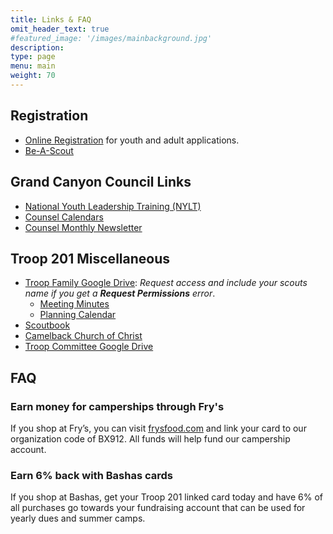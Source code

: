 ```yaml
---
title: Links & FAQ
omit_header_text: true
#featured_image: '/images/mainbackground.jpg'
description:
type: page
menu: main
weight: 70
---
```


## Registration

- [Online Registration](https://my.scouting.org/VES/OnlineReg/1.0.0/?tu=UF-MB-010taa0201) for youth and adult applications.
- [Be-A-Scout](https://beascout.scouting.org/list/?zip=85251&program%5B%5D=scoutsBSA&unitID=314498)

## Grand Canyon Council Links

- [National Youth Leadership Training (NYLT)](https://www.grandcanyonbsa.org/nylt)
- [Counsel Calendars](https://www.grandcanyonbsa.org/nylt/calendar)
- [Counsel Monthly Newsletter](https://www.grandcanyonbsa.org/nylt/newsletter)

## Troop 201 Miscellaneous

- [Troop Family Google Drive](https://bit.ly/aztroop201-family): _Request access
  and include your scouts name if you get a **Request Permissions** error_.
  - [Meeting Minutes](https://drive.google.com/drive/u/2/folders/1FZuzRu64BdNfquUhkbaZLJE1-JXuNKp0)
  - [Planning Calendar](https://drive.google.com/drive/u/2/folders/14Tb5apOoaC6hCG6ajJS8PEziS71DgKAu)
- [Scoutbook](https://scoutbook.scouting.org/)
- [Camelback Church of Christ](https://www.camelbackchurchofchrist.org/)
- [Troop Committee Google Drive](https://bit.ly/aztroop201-committee)

## FAQ

### Earn money for camperships through Fry's

If you shop at Fry’s, you can visit [frysfood.com](https://frysfood.com) and
link your card to our organization code of BX912. All funds will help fund our
campership account.

### Earn 6% back with Bashas cards

If you shop at Bashas, get your Troop 201 linked card today and have 6% of all
purchases go towards your fundraising account that can be used for yearly dues
and summer camps.
